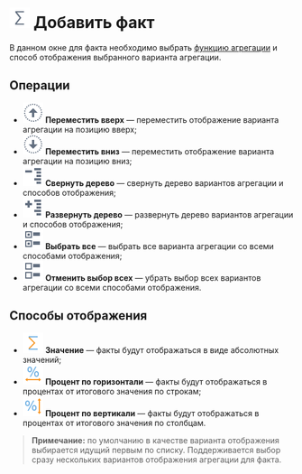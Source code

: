 # ![Добавить факт](../../images/icons/toolbar-controls/sum_default.svg) Добавить факт

В данном окне для факта необходимо выбрать [функцию агрегации](../../processors/func/aggregation-functions.md) и способ отображения выбранного варианта агрегации.

## Операции

* ![Переместить вверх](../../images/icons/toolbar-controls/moveup_default.svg) **Переместить вверх** — переместить отображение варианта агрегации на позицию вверх;
* ![Переместить вниз](../../images/icons/toolbar-controls/movedown_default.svg) **Переместить вниз** — переместить отображение варианта агрегации на позицию вниз;
* ![Свернуть дерево](../../images/icons/toolbar-controls/collapce-all_default.svg) **Свернуть дерево** — свернуть дерево вариантов агрегации и способов отображения;
* ![Развернуть дерево](../../images/icons/toolbar-controls/open-all_default.svg) **Развернуть дерево** — развернуть дерево вариантов агрегации и способов отображения;
* ![Выбрать все](../../images/icons/toolbar-controls/check-all_default.svg) **Выбрать все** — выбрать все варианта агрегации со всеми способами отображения;
* ![Отменить выбор всех](../../images/icons/toolbar-controls/uncheck-all_default.svg) **Отменить выбор всех** — убрать выбор всех вариантов агрегации со всеми способами отображения.

## Способы отображения

* ![Значение](../../images/icons/aggregations_18x18/aggregations-sum_default.svg) **Значение** — факты будут отображаться в виде абсолютных значений;
* ![Процент по горизонтали](../../images/icons/cube/aggregation/row-percent_default.svg) **Процент по горизонтали** — факты будут отображаться в процентах от итогового значения по строкам;
* ![Процент по вертикали](../../images/icons/cube/aggregation/col-percent_default.svg) **Процент по вертикали** — факты будут отображаться в процентах от итогового значения по столбцам.

>**Примечание:** по умолчанию в качестве варианта отображения выбирается идущий первым по списку. Поддерживается выбор сразу нескольких вариантов отображения агрегации для факта.
